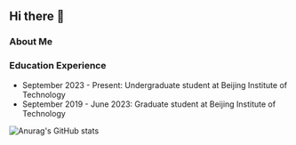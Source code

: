 ## Hi there 👋

### About Me

### Education Experience

- September 2023 - Present: Undergraduate student at Beijing Institute of Technology
- September 2019 - June 2023: Graduate student at Beijing Institute of Technology

![Anurag's GitHub stats](https://github-readme-stats.vercel.app/api?username=ZPJ-LEFT)

<!--
**ZPJ-LEFT/ZPJ-LEFT** is a ✨ _special_ ✨ repository because its `README.md` (this file) appears on your GitHub profile.

Here are some ideas to get you started:

- 🔭 I’m currently working on ...
- 🌱 I’m currently learning ...
- 👯 I’m looking to collaborate on ...
- 🤔 I’m looking for help with ...
- 💬 Ask me about ...
- 📫 How to reach me: ...
- 😄 Pronouns: ...
- ⚡ Fun fact: ...
-->

